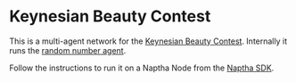 # Keynesian Beauty Contest

This is a multi-agent network for the [Keynesian Beauty Contest](https://en.wikipedia.org/wiki/Keynesian_beauty_contest).
Internally it runs the [random number agent](https://github.com/NapthaAI/random_number_agent).

Follow the instructions to run it on a Naptha Node from the [Naptha SDK](https://github.com/NapthaAI/naptha-sdk).